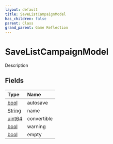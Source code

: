 ```yaml
---
layout: default
title: SaveListCampaignModel
has_children: false
parent: Class
grand_parent: Game Reflection
---
```

# SaveListCampaignModel
Description 

## Fields

| Type | Name |
|:-------------|:--------------|
| [bool](/docs/game-reflection/components/bool) | autosave |
| [String](/docs/game-reflection/components/string) | name |
| [uint64](/docs/game-reflection/components/uint64) | convertible |
| [bool](/docs/game-reflection/components/bool) | warning |
| [bool](/docs/game-reflection/components/bool) | empty |

